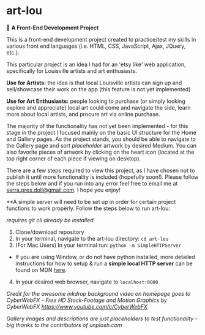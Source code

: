 # art-lou
:art: **A Front-End Development Project**

This is a front-end development project created to practice/test my skills in various front end languages (i.e. HTML, CSS, JavaScript, Ajax, JQuery, etc.). 

This particular project is an idea I had for an 'etsy like' web application, specifically for Louisville artists and art enthusiasts. 

**Use for Artists:** the idea is that local Louisville artists can sign up and sell/showcase their work on the app (this feature is not yet implemented)

**Use for Art Enthusiasts:** people looking to purchase (or simply looking explore and appreciate) local art could come and navigate the side, learn more about local artists, and procure art via online purchase.

The majority of the functionality has not yet been implemented - for this stage in the project I focused mainly on the basic UI structure for the Home and Gallery pages. As the project stands, you should be able to navigate to the Gallery page and sort *placeholder* artwork by desired Medium. You can also favorite pieces of artwork by clicking on the heart icon (located at the top right corner of each piece if viewing on desktop). 

There are a few steps required to view this project, as I have chosen not to publish it until more functionality is included (hopefully soon!). Please follow the steps below and if you run into any error feel free to email me at serra.pres.doll@gmail.com. I hope you enjoy!


**A simple server will need to be set up in order for certain project functions to work properly. Follow the steps below to run art-lou:

*requires git cli already be installed.*

1. Clone/download repository
2. In your terminal, navigate to the art-lou directory: `cd art-lou`
3. (For Mac Users) In your terminal run: `python -m SimpleHTTPServer`
  * If you are using Window, or do not have python installed, more detailed instructions for how to setup & run a **simple local HTTP server** can be found on MDN <a href="https://developer.mozilla.org/en-US/docs/Learn/Common_questions/set_up_a_local_testing_server">here</a>.
4. In your desired web browser, navigate to `localhost:8000`




*Credit for the awesome inkdrop background video on homepage goes to CyberWebFX - Free HD Stock-Footage and Motion Graphics by CyberWebFX https://www.youtube.com/c/CyberWebFX*

*Gallery images and descriptions are just placeholders to test functionality - big thanks to the contributors of unplash.com*
